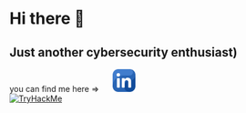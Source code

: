 # Hi there 👋
## Just another cybersecurity enthusiast)
<!--
**Otojon/Otojon** is a ✨ _special_ ✨ repository because its `README.md` (this file) appears on your GitHub profile.

Here are some ideas to get you started:

- 🔭 I’m currently working on ...
- 🌱 I’m currently learning ...
- 👯 I’m looking to collaborate on ...
- 🤔 I’m looking for help with ...
- 💬 Ask me about ...
- 📫 How to reach me: ...
- 😄 Pronouns: ...
- ⚡ Fun fact: ...
-->
you can find me here =>
<a style="margin-left: 20px;" href="https://www.linkedin.com/in/otojon-xudayarov-662833202/" target="_blank"><img width="40" src="linkedin.png"/></a> 
<br><a href="https://tryhackme.com/p/Otojon"><img src="https://bit.ly/3BhAbDG" alt="TryHackMe"> </a> <br>

